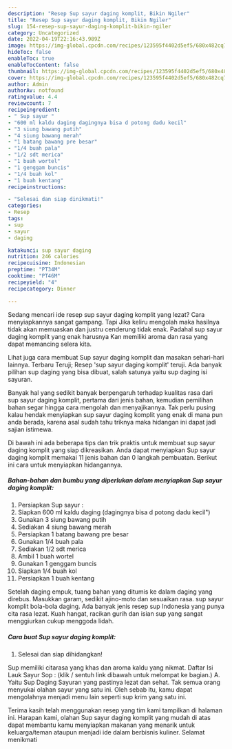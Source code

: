 ```yaml
---
description: "Resep Sup sayur daging komplit, Bikin Ngiler"
title: "Resep Sup sayur daging komplit, Bikin Ngiler"
slug: 154-resep-sup-sayur-daging-komplit-bikin-ngiler
category: Uncategorized
date: 2022-04-19T22:16:43.989Z
image: https://img-global.cpcdn.com/recipes/123595f4402d5ef5/680x482cq70/sup-sayur-daging-komplit-foto-resep-utama.jpg
hideToc: false
enableToc: true
enableTocContent: false
thumbnail: https://img-global.cpcdn.com/recipes/123595f4402d5ef5/680x482cq70/sup-sayur-daging-komplit-foto-resep-utama.jpg
cover: https://img-global.cpcdn.com/recipes/123595f4402d5ef5/680x482cq70/sup-sayur-daging-komplit-foto-resep-utama.jpg
author: Admin
authorAv: notfound
ratingvalue: 4.4
reviewcount: 7
recipeingredient:
- " Sup sayur "
- "600 ml kaldu daging dagingnya bisa d potong dadu kecil"
- "3 siung bawang putih"
- "4 siung bawang merah"
- "1 batang bawang pre besar"
- "1/4 buah pala"
- "1/2 sdt merica"
- "1 buah wortel"
- "1 genggam buncis"
- "1/4 buah kol"
- "1 buah kentang"
recipeinstructions:

- "Selesai dan siap dinikmati!"
categories:
- Resep
tags:
- sup
- sayur
- daging

katakunci: sup sayur daging 
nutrition: 246 calories
recipecuisine: Indonesian
preptime: "PT34M"
cooktime: "PT46M"
recipeyield: "4"
recipecategory: Dinner

---
```



Sedang mencari ide resep sup sayur daging komplit yang lezat? Cara menyiapkannya sangat gampang. Tapi Jika keliru mengolah maka hasilnya tidak akan memuaskan dan justru cenderung tidak enak. Padahal sup sayur daging komplit yang enak harusnya Kan memiliki aroma dan rasa yang dapat memancing selera kita.


Lihat juga cara membuat Sup sayur daging komplit dan masakan sehari-hari lainnya. Terbaru Teruji; Resep &#39;sup sayur daging komplit&#39; teruji. Ada banyak pilihan sup daging yang bisa dibuat, salah satunya yaitu sup daging isi sayuran.

Banyak hal yang sedikit banyak berpengaruh terhadap kualitas rasa dari sup sayur daging komplit, pertama dari jenis bahan, kemudian pemilihan bahan segar hingga cara mengolah dan menyajikannya. Tak perlu pusing kalau hendak menyiapkan sup sayur daging komplit yang enak di mana pun anda berada, karena asal sudah tahu triknya maka hidangan ini dapat jadi sajian istimewa.


Di bawah ini ada beberapa tips dan trik praktis untuk membuat sup sayur daging komplit yang siap dikreasikan. Anda dapat menyiapkan Sup sayur daging komplit memakai 11 jenis bahan dan 0 langkah pembuatan. Berikut ini cara untuk menyiapkan hidangannya.

<!--inarticleads1-->

##### Bahan-bahan dan bumbu yang diperlukan dalam menyiapkan Sup sayur daging komplit:

1. Persiapkan  Sup sayur :
1. Siapkan 600 ml kaldu daging (dagingnya bisa d potong dadu kecil&#34;)
1. Gunakan 3 siung bawang putih
1. Sediakan 4 siung bawang merah
1. Persiapkan 1 batang bawang pre besar
1. Gunakan 1/4 buah pala
1. Sediakan 1/2 sdt merica
1. Ambil 1 buah wortel
1. Gunakan 1 genggam buncis
1. Siapkan 1/4 buah kol
1. Persiapkan 1 buah kentang


Setelah daging empuk, tuang bahan yang ditumis ke dalam daging yang direbus. Masukkan garam, sedikit ajino-moto dan sesuaikan rasa. sup sayur komplit bola-bola daging. Ada banyak jenis resep sup Indonesia yang punya cita rasa lezat. Kuah hangat, racikan gurih dan isian sup yang sangat menggiurkan cukup menggoda lidah. 

<!--inarticleads2-->

##### Cara buat Sup sayur daging komplit:


1. Selesai dan siap dihidangkan!

Sup memiliki citarasa yang khas dan aroma kaldu yang nikmat. Daftar Isi Lauk Sayur Sop : (klik / sentuh link dibawah untuk melompat ke bagian.) A. Yaitu Sup Daging Sayuran yang pastinya lezat dan sehat. Tak semua orang menyukai olahan sayur yang satu ini. Oleh sebab itu, kamu dapat mengolahnya menjadi menu lain seperti sup krim yang satu ini. 

Terima kasih telah menggunakan resep yang tim kami tampilkan di halaman ini. Harapan kami, olahan Sup sayur daging komplit yang mudah di atas dapat membantu kamu menyiapkan makanan yang menarik untuk keluarga/teman ataupun menjadi ide dalam berbisnis kuliner. Selamat menikmati

